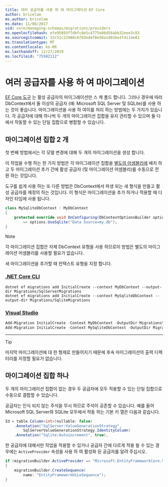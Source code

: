 ```yaml
---
title: 여러 공급자를 사용 하 여 마이그레이션-EF Core
author: bricelam
ms.author: bricelam
ms.date: 11/08/2017
uid: core/managing-schemas/migrations/providers
ms.openlocfilehash: efe95893f7dbfc8e5c4775e86d58abb32eee3c83
ms.sourcegitcommit: 32c51c22988c6f83ed4f8e50a1d01be3f4114e81
ms.translationtype: MT
ms.contentlocale: ko-KR
ms.lasthandoff: 12/27/2019
ms.locfileid: "75502112"
---
```

# <a name="migrations-with-multiple-providers"></a>여러 공급자를 사용 하 여 마이그레이션

[EF Core 도구][1] 는 활성 공급자의 마이그레이션만 스 캐 폴드 합니다. 그러나 경우에 따라 DbContext에서 둘 이상의 공급자 (예: Microsoft SQL Server 및 SQLite)를 사용 하는 것이 좋습니다. 마이그레이션을 사용 하 여이를 처리 하는 방법에는 두 가지가 있습니다. 각 공급자에 대해 하나씩 두 개의 마이그레이션 집합을 유지 관리할 수 있으며 둘 다에서 작동할 수 있는 단일 집합으로 병합할 수 있습니다.

## <a name="two-migration-sets"></a>마이그레이션 집합 2 개

첫 번째 방법에서는 각 모델 변경에 대해 두 개의 마이그레이션을 생성 합니다.

이 작업을 수행 하는 한 가지 방법은 각 마이그레이션 집합을 [별도의 어셈블리에][2] 배치 하 고 두 마이그레이션 추가 간에 활성 공급자 (및 마이그레이션 어셈블리)를 수동으로 전환 하는 것입니다.

도구를 쉽게 사용 하는 또 다른 방법은 DbContext에서 파생 되는 새 형식을 만들고 활성 공급자를 재정의 하는 것입니다. 이 형식은 마이그레이션을 추가 하거나 적용할 때 디자인 타임에 사용 됩니다.

``` csharp
class MySqliteDbContext : MyDbContext
{
    protected override void OnConfiguring(DbContextOptionsBuilder options)
        => options.UseSqlite("Data Source=my.db");
}
```

> [!NOTE]
> 각 마이그레이션 집합은 자체 DbContext 유형을 사용 하므로이 방법은 별도의 마이그레이션 어셈블리를 사용할 필요가 없습니다.

새 마이그레이션을 추가할 때 컨텍스트 유형을 지정 합니다.

### <a name="net-core-clitabdotnet-core-cli"></a>[.NET Core CLI](#tab/dotnet-core-cli)

```dotnetcli
dotnet ef migrations add InitialCreate --context MyDbContext --output-dir Migrations/SqlServerMigrations
dotnet ef migrations add InitialCreate --context MySqliteDbContext --output-dir Migrations/SqliteMigrations
```

### <a name="visual-studiotabvs"></a>[Visual Studio](#tab/vs)

``` powershell
Add-Migration InitialCreate -Context MyDbContext -OutputDir Migrations\SqlServerMigrations
Add-Migration InitialCreate -Context MySqliteDbContext -OutputDir Migrations\SqliteMigrations
```

***

> [!TIP]
> 마지막 마이그레이션에 대 한 형제로 만들어지기 때문에 후속 마이그레이션의 출력 디렉터리를 지정할 필요가 없습니다.

## <a name="one-migration-set"></a>마이그레이션 집합 하나

두 개의 마이그레이션 집합이 없는 경우 두 공급자에 모두 적용할 수 있는 단일 집합으로 수동으로 결합할 수 있습니다.

공급자는 인식 되지 않는 주석을 무시 하므로 주석이 공존할 수 있습니다. 예를 들어 Microsoft SQL Server와 SQLite 모두에서 작동 하는 기본 키 열은 다음과 같습니다.

``` csharp
Id = table.Column<int>(nullable: false)
    .Annotation("SqlServer:ValueGenerationStrategy",
        SqlServerValueGenerationStrategy.IdentityColumn)
    .Annotation("Sqlite:Autoincrement", true),
```

한 공급자에 대해서만 작업을 적용할 수 있거나 공급자 간에 다르게 적용 될 수 있는 경우에는 `ActiveProvider` 속성을 사용 하 여 활성화 된 공급자를 알려 주십시오.

``` csharp
if (migrationBuilder.ActiveProvider == "Microsoft.EntityFrameworkCore.SqlServer")
{
    migrationBuilder.CreateSequence(
        name: "EntityFrameworkHiLoSequence");
}
```

  [1]: ../../miscellaneous/cli/index.md
  [2]: projects.md
